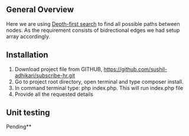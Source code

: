 ## General Overview
Here we are using [Depth-first search](https://en.wikipedia.org/wiki/Depth-first_search#:~:text=Depth%2Dfirst%20search%20(DFS),along%20each%20branch%20before%20backtracking.) to find all possible paths between nodes. As the requirement consists of bidrectional edges we had setup array accordingly.

## Installation
1. Download project file from GITHUB, https://github.com/sushil-adhikari/subscribe-hr.git
2. Go to project root directory, open terminal and type composer install.
3. In command terminal type: php index.php. This will run index.php file
4. Provide all the requested details


## Unit testing
Pending**
